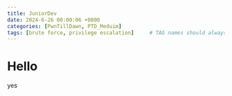```yaml
---
title: JuniorDev
date: 2024-6-26 00:00:06 +0800
categories: [PwnTillDawn, PTD_Meduim]
tags: [brute force, privilege escalation]     # TAG names should always be lowercase
---
```


# Hello

yes